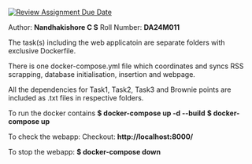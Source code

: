 [![Review Assignment Due Date](https://classroom.github.com/assets/deadline-readme-button-22041afd0340ce965d47ae6ef1cefeee28c7c493a6346c4f15d667ab976d596c.svg)](https://classroom.github.com/a/i-q_eE_N)

Author: **Nandhakishore C S** 
Roll Number: **DA24M011**

The task(s) including the web applicatoin are separate folders with exclusive Dockerfile. 

There is one docker-compose.yml file which coordinates and syncs RSS scrapping, database initialisation, insertion and webpage. 

All the dependencies for Task1, Task2, Task3 and Brownie points are included as .txt files in respective folders. 

To run the docker contains
**$ docker-compose up -d --build**
**$ docker-compose up**

To check the webapp: 
Checkout: **http://localhost:8000/**

To stop the webapp: 
**$ docker-compose down**